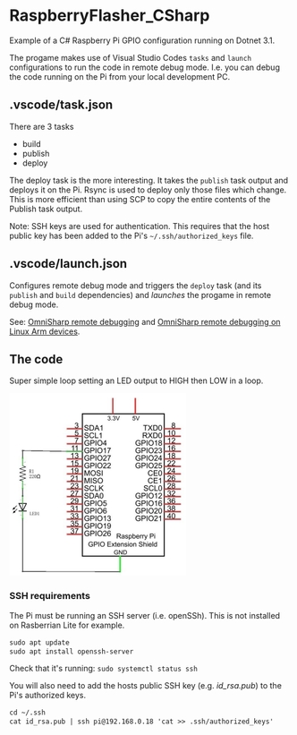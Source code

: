 # RaspberryFlasher_CSharp
Example of a C# Raspberry Pi GPIO configuration running on Dotnet 3.1.

The progame makes use of Visual Studio Codes `tasks` and `launch` configurations to run the code in remote debug mode.  I.e. you can debug the code running on the Pi from your local development PC.


## .vscode/task.json
There are 3 tasks
* build
* publish
* deploy

The deploy task is the more interesting.  It takes the `publish` task output and deploys it on the Pi. Rsync is used to deploy only those files which change. This is more efficient than using SCP to copy the entire contents of the Publish task output.

Note: SSH keys are used for authentication. This requires that the host public key has been added to the Pi's `~/.ssh/authorized_keys` file.

## .vscode/launch.json
Configures remote debug mode and triggers the `deploy` task (and its `publish` and `build` dependencies) and _launches_ the progame in remote debug mode.

See: [OmniSharp remote debugging](9https://github.com/OmniSharp/omnisharp-vscode/wiki/Attaching-to-remote-processes) and [OmniSharp remote debugging on Linux Arm devices](https://github.com/OmniSharp/omnisharp-vscode/wiki/Remote-Debugging-On-Linux-Arm).

## The code
Super simple loop setting an LED output to HIGH then LOW in a loop.

![circuit](Flasher/assets/circuit.png)



### SSH requirements
The Pi must be running an SSH server (i.e. openSSh). This is not installed on Rasberrian Lite for example.
```
sudo apt update
sudo apt install openssh-server
```
Check that it's running: `sudo systemctl status ssh`

You will also need to add the hosts public SSH key (e.g. _id_rsa.pub_) to the Pi's authorized keys.
```
cd ~/.ssh
cat id_rsa.pub | ssh pi@192.168.0.18 'cat >> .ssh/authorized_keys'
```
